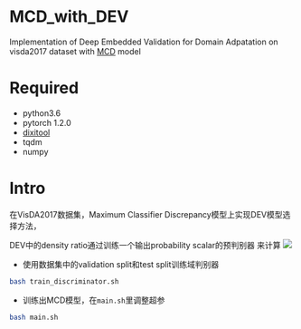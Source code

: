 # MCD_with_DEV
Implementation of Deep Embedded Validation for Domain Adpatation on visda2017 dataset with [MCD](https://github.com/mil-tokyo/MCD_DA) model

# Required
- python3.6
- pytorch 1.2.0
- [dixitool](github.com/chen-dixi/dixitool)
- tqdm
- numpy

# Intro

在VisDA2017数据集，Maximum Classifier Discrepancy模型上实现DEV模型选择方法，

DEV中的density ratio通过训练一个输出probability scalar的预判别器 来计算
<img src="https://cdn.mathpix.com/snip/images/1S5h9K6rNdKFVFo0-jksSq4unHdsKVls2F_-KtSDMnA.original.fullsize.png" />

- 使用数据集中的validation split和test split训练域判别器
```bash
bash train_discriminator.sh
```

- 训练出MCD模型，在`main.sh`里调整超参
```bash
bash main.sh
```